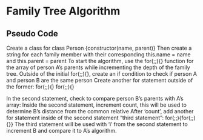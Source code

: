# Family Tree Algorithm

## Pseudo Code


Create a class for class Person {constructor(name, parent)}
Then create a string for each family member with their corresponding this.name = name and this.parent = parent
To start the algorithm, use the for(;;){} function for the array of person A’s parents while incrementing the depth of the family tree.
Outside of the initial for(;;){}, create an if condition to check if person A and person B are the same person
Create another for statement outside of the former: for(;;){} for(;;){}

In the second statement, check to compare person B’s parents with A’s array:
Inside the second statement, increment count, this will be used to determine B’s distance from the common relative
After ‘count’, add another for statement inside of the second statement “third statement”: for(;;){for(;;){}}
The third statement will be used with ‘i’ from the second statement to increment B and compare it to A’s algorithm.


